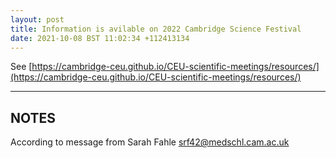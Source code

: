 ```yaml
---
layout: post
title: Information is avilable on 2022 Cambridge Science Festival
date: 2021-10-08 BST 11:02:34 +112413134
---
```


See [https://cambridge-ceu.github.io/CEU-scientific-meetings/resources/](https://cambridge-ceu.github.io/CEU-scientific-meetings/resources/)

<!--more-->

---

## NOTES

According to message from Sarah Fahle [srf42@medschl.cam.ac.uk](mailto:srf42@medschl.cam.ac.uk)
